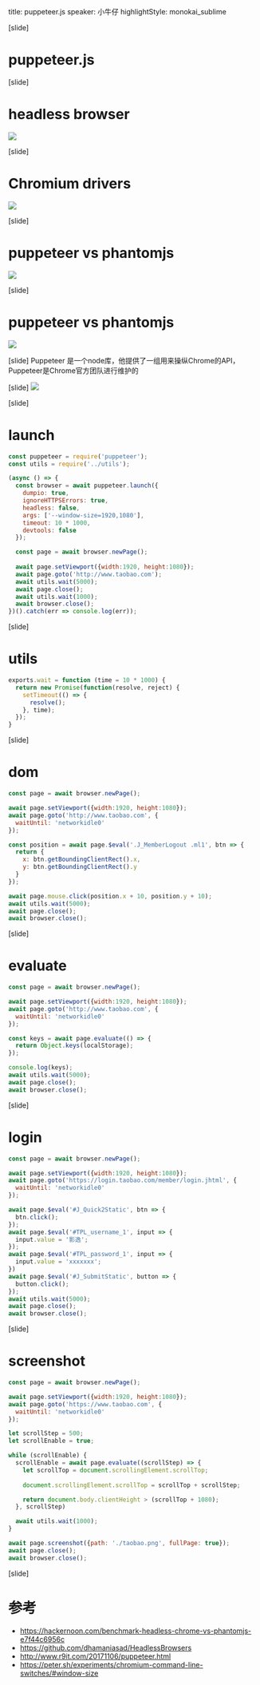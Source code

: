 title: puppeteer.js
speaker: 小牛仔
highlightStyle: monokai_sublime

[slide]
# puppeteer.js

[slide]
# headless browser
![](/puppeteer_01.png)

[slide]
# Chromium drivers
![](/puppeteer_02.png)

[slide]
# puppeteer vs phantomjs
![](/puppeteer_03.png)

[slide]
# puppeteer vs phantomjs
![](/puppeteer_04.png)

[slide]
Puppeteer 是一个node库，他提供了一组用来操纵Chrome的API，Puppeteer是Chrome官方团队进行维护的

[slide]
![](/puppeteer_05.png)

[slide]
# launch
```javascript
const puppeteer = require('puppeteer');
const utils = require('../utils');

(async () => {
  const browser = await puppeteer.launch({
    dumpio: true,
    ignoreHTTPSErrors: true,
    headless: false,
    args: ['--window-size=1920,1080'],
    timeout: 10 * 1000,
    devtools: false
  });

  const page = await browser.newPage();
  
  await page.setViewport({width:1920, height:1080});
  await page.goto('http://www.taobao.com');
  await utils.wait(5000);
  await page.close();
  await utils.wait(1000);
  await browser.close();
})().catch(err => console.log(err));
```

[slide]
# utils
```javascript
exports.wait = function (time = 10 * 1000) {
  return new Promise(function(resolve, reject) {
    setTimeout(() => {
      resolve();
    }, time);
  });
}
```

[slide]
# dom
```javascript
const page = await browser.newPage();

await page.setViewport({width:1920, height:1080});
await page.goto('http://www.taobao.com', {
  waitUntil: 'networkidle0'
});

const position = await page.$eval('.J_MemberLogout .ml1', btn => {
  return {
    x: btn.getBoundingClientRect().x,
    y: btn.getBoundingClientRect().y
  }
});

await page.mouse.click(position.x + 10, position.y + 10);
await utils.wait(5000);
await page.close();
await browser.close();
```

[slide]
# evaluate
```javascript
const page = await browser.newPage();

await page.setViewport({width:1920, height:1080});
await page.goto('http://www.taobao.com', {
  waitUntil: 'networkidle0'
});

const keys = await page.evaluate(() => {
  return Object.keys(localStorage);
});

console.log(keys);
await utils.wait(5000);
await page.close();
await browser.close();
```

[slide]
# login
```javascript
const page = await browser.newPage();

await page.setViewport({width:1920, height:1080});
await page.goto('https://login.taobao.com/member/login.jhtml', {
  waitUntil: 'networkidle0'
});

await page.$eval('#J_Quick2Static', btn => {
  btn.click();
});
await page.$eval('#TPL_username_1', input => {
  input.value = '影逸';
});
await page.$eval('#TPL_password_1', input => {
  input.value = 'xxxxxxx';
})
await page.$eval('#J_SubmitStatic', button => {
  button.click();
});
await utils.wait(5000);
await page.close();
await browser.close();
```

[slide]
# screenshot
```javascript
const page = await browser.newPage();

await page.setViewport({width:1920, height:1080});
await page.goto('https://www.taobao.com', {
  waitUntil: 'networkidle0'
});

let scrollStep = 500;
let scrollEnable = true;

while (scrollEnable) {
  scrollEnable = await page.evaluate((scrollStep) => {
    let scrollTop = document.scrollingElement.scrollTop;
    
    document.scrollingElement.scrollTop = scrollTop + scrollStep;

    return document.body.clientHeight > (scrollTop + 1080);
  }, scrollStep)

  await utils.wait(1000);
}

await page.screenshot({path: './taobao.png', fullPage: true});
await page.close();
await browser.close();
```

[slide]
# 参考
* https://hackernoon.com/benchmark-headless-chrome-vs-phantomjs-e7f44c6956c
* https://github.com/dhamaniasad/HeadlessBrowsers
* http://www.r9it.com/20171106/puppeteer.html
* https://peter.sh/experiments/chromium-command-line-switches/#window-size